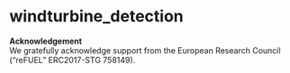 # windturbine_detection

**Acknowledgement**  
We gratefully acknowledge support from the European Research Council (“reFUEL” ERC2017-STG 758149).
